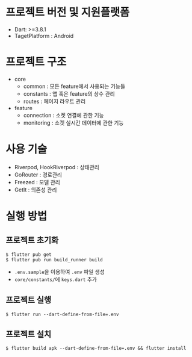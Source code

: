 # 프로젝트 버전 및 지원플랫폼
- Dart: >=3.8.1
- TagetPlatform : Android

# 프로젝트 구조
- core
  - common : 모든 feature에서 사용되는 기능들
  - constants : 앱 혹은 feature의 상수 관리
  - routes : 페이지 라우트 관리
- feature
  - connection : 소켓 연결에 관한 기능
  - monitoring : 소켓 실시간 데이터에 관한 기능

# 사용 기술
- Riverpod, HookRiverpod : 상태관리
- GoRouter : 경로관리
- Freezed : 모델 관리
- GetIt : 의존성 관리

# 실행 방법
## 프로젝트 초기화
```
$ flutter pub get
$ flutter pub run build_runner build
```

- `.env.sample`을 이용하여 `.env` 파일 생성
- `core/constants/`에 `keys.dart` 추가

## 프로젝트 실행
```
$ flutter run --dart-define-from-file=.env
```
## 프로젝트 설치
```
$ flutter build apk --dart-define-from-file=.env && flutter install
```